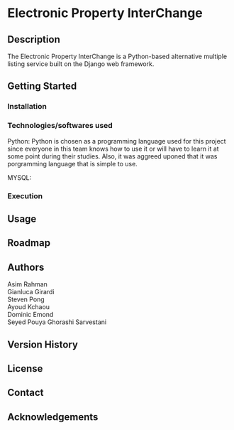 # Electronic Property InterChange


## Description

The Electronic Property InterChange is a Python-based alternative multiple listing service built on the Django web framework.

## Getting Started

### Installation
###  Technologies/softwares  used
Python:  Python  is  chosen  as  a  programming  language  used  for  this project since  everyone  in  this  team  knows  how  to  use  it  or  will  have  to  learn  it  at  some  point during  their  studies.  Also,  it  was  aggreed uponed  that  it  was  porgramming  language  that is  simple  to  use.

MYSQL:

### Execution

## Usage

## Roadmap

## Authors

Asim Rahman <br />
Gianluca Girardi <br />
Steven Pong <br />
Ayoud Kchaou <br />
Dominic Emond <br />
Seyed Pouya Ghorashi Sarvestani <br />

## Version History

## License

## Contact

## Acknowledgements
